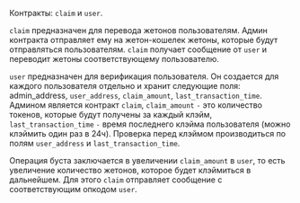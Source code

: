 Контракты: `claim` и `user`.

`claim` предназначен для перевода жетонов пользователям. Админ контракта отправляет ему на жетон-кошелек жетоны, которые будут отправляться пользователям. `claim` получает сообщение от `user` и переводит жетоны соответствующему пользователю.

`user` предназначен для верификация пользователя. Он создается для каждого пользователя отдельно и хранит следующие поля: admin_address, `user_address`, `claim_amount`, `last_transaction_time`. Админом является контракт `claim`, `claim_amount` `-` это количество токенов, которые будут получены за каждый клэйм, `last_transaction_time` `-` время последнего клэйма пользователя (можно клэймить один раз в 24ч). Проверка перед клэймом производиться по полям `user_address` и `last_transaction_time`.

Операция буста заключается в увеличении `claim_amount` в `user`, то есть увеличение количество жетонов, которое будет клэймиться в дальнейшем. Для этого `claim` отправляет сообщение с соответствующим опкодом `user`.
